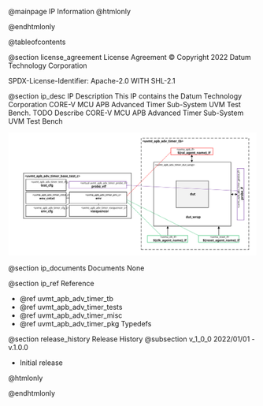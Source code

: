 @mainpage IP Information
@htmlonly
<div class="autonumbering">
@endhtmlonly



@tableofcontents



@section license_agreement License Agreement
© Copyright 2022 Datum Technology Corporation

SPDX-License-Identifier: Apache-2.0 WITH SHL-2.1



@section ip_desc IP Description
This IP contains the Datum Technology Corporation CORE-V MCU APB Advanced Timer Sub-System UVM Test Bench.
TODO Describe CORE-V MCU APB Advanced Timer Sub-System UVM Test Bench

![CORE-V MCU APB Advanced Timer Sub-System UVM Test Bench Block Diagram](tb_block_diagram.svg)


@section ip_documents Documents
None


@section ip_ref Reference
 * @ref uvmt_apb_adv_timer_tb
 * @ref uvmt_apb_adv_timer_tests
 * @ref uvmt_apb_adv_timer_misc
 * @ref uvmt_apb_adv_timer_pkg Typedefs


@section release_history Release History
@subsection v_1_0_0 2022/01/01 - v.1.0.0
- Initial release



@htmlonly
</div>
@endhtmlonly